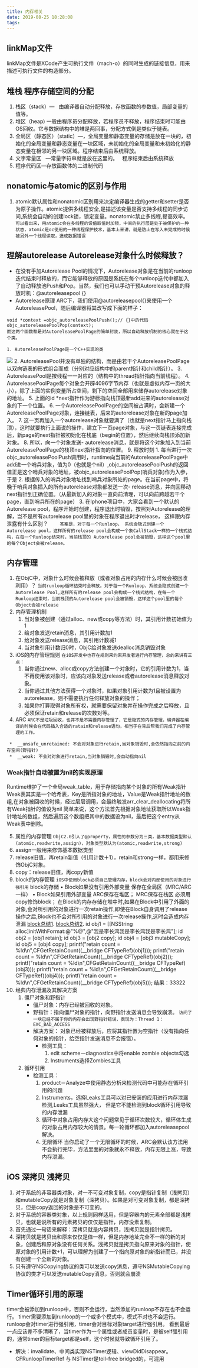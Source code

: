 ```yaml
---
title: 内存相关
date: 2019-08-25 18:28:08
tags:
---
```



## linkMap文件
linkMap文件是XCode产生可执行文件（mach-o）的同时生成的链接信息，用来描述可执行文件的构造部分。

## 堆栈 程序存储空间的分配
1. 栈区（stack）—   由编译器自动分配释放，存放函数的参数值，局部变量的值等。
2. 堆区（heap)   一般由程序员分配释放，若程序员不释放，程序结束时可能由OS回收。它与数据结构中的堆是两回事，分配方式倒是类似于链表。
3. 全局区（静态区）（static）—，全局变量和静态变量的存储是放在一块的，初始化的全局变量和静态变量在一块区域，未初始化的全局变量和未初始化的静态变量在相邻的另一块区域。程序结束后由系统释放。
4. 文字常量区   —常量字符串就是放在这里的。   程序结束后由系统释放  
5. 程序代码区—存放函数体的二进制代码

## nonatomic与atomic的区别与作用
1. atomic默认属性和nonatomic区别用来决定编译器生成的getter和setter是否为原子操作。atomic提供多线程安全,是描述该变量是否支持多线程的同步访问,系统会自动的创建lock锁，锁定变量。nonatomic禁止多线程,提高效率。
`
可以看出来，用atomic会在多线程的设值取值时加锁，中间的执行层是处于被保护的一种状态，atomic是oc使用的一种线程保护技术，基本上来讲，就是防止在写入未完成的时候被另外一个线程读取，造成数据错误`

## 理解autorelease Autorelease对象什么时候释放？
* 在没有手加Autorelease Pool的情况下，Autorelease对象是在当前的runloop迭代结束时释放的，而它能够释放的原因是系统在每个runloop迭代中都加入了自动释放池Push和Pop。当然，我们也可以手动干预Autorelease对象的释放时机：@autoreleasepool {}
* Autorelease原理
ARC下，我们使用@autoreleasepool{}来使用一个AutoreleasePool，随后编译器将其改写成下面的样子：
```
void *context =objc_autoreleasePoolPush();// {}中的代码
objc_autoreleasePoolPop(context);
而这两个函数都是对AutoreleasePoolPage的简单封装，所以自动释放机制的核心就在于这个类。
```

	1. AutoreleasePoolPage是一个C++实现的类
![](http://cc.cocimg.com/api/uploads/20150602/1433231088247726.png)
	2. AutoreleasePool并没有单独的结构，而是由若干个AutoreleasePoolPage以双向链表的形式组合而成（分别对应结构中的parent指针和child指针）。
	3. AutoreleasePool是按线程一一对应的（结构中的thread指针指向当前线程）。
	4. AutoreleasePoolPage每个对象会开辟4096字节内存（也就是虚拟内存一页的大小），除了上面的实例变量所占空间，剩下的空间全部用来储存autorelease对象的地址。
  5. 上面的id *next指针作为游标指向栈顶最新add进来的autorelease对象的下一个位置。
  6. 一个AutoreleasePoolPage的空间被占满时，会新建一个AutoreleasePoolPage对象，连接链表，后来的autorelease对象在新的page加入。
  7. 这一页再加入一个autorelease对象就要满了（也就是next指针马上指向栈顶），这时就要执行上面说的操作，建立下一页page对象，与这一页链表连接完成后，新page的next指针被初始化在栈底（begin的位置），然后继续向栈顶添加新对象。
  8. 所以，向一个对象发送- autorelease消息，就是将这个对象加入到当前AutoreleasePoolPage的栈顶next指针指向的位置。
  9. 释放时刻
     1. 每当进行一次objc_autoreleasePoolPush调用时，runtime向当前的AutoreleasePoolPage中add进一个哨兵对象，值为0（也就是个nil）,objc_autoreleasePoolPush的返回值正是这个哨兵对象的地址，被objc_autoreleasePoolPop(哨兵对象)作为入参，于是
     2. 根据传入的哨兵对象地址找到哨兵对象所处的page。在当前page中，将晚于哨兵对象插入的所有autorelease对象都发送一次- release消息，并向回移动next指针到正确位置。（从最新加入的对象一直向前清理，可以向前跨越若干个page，直到哨兵所在的page）
     3. 在Iphone项目中，大家会看到一个默认的Autorelease pool，程序开始时创建，程序退出时销毁，按照对Autorelease的理解，岂不是所有autorelease pool里的对象在程序退出时才release， 这样跟内存泄露有什么区别？
　　`答案是，对于每一个Runloop， 系统会隐式创建一个Autorelease pool，这样所有的release pool会构成一个象CallStack一样的一个栈式结构，在每一个Runloop结束时，当前栈顶的 Autorelease pool会被销毁，这样这个pool里的每个Object会被release。`

## 内存管理
1. 在ObjC中，对象什么时候会被释放（或者对象占用的内存什么时候会被回收利用）？
`当前runloop循环结束时会释放。对于每一个Runloop，系统会隐式创建一个Autorelease Pool,这样所有的release pool会构成一个栈式结构，在每一个Runloop结束时，当前栈顶的Autorelease pool会被销毁，这样这个pool里的每个Object会被release
`
2. 内存管理机制
 	1. 当对象被创建（通过alloc、new或copy等方法）时，其引用计数初始值为1
 	2. 给对象发送retain消息，其引用计数加1
 	3. 给对象发送release消息，其引用计数减1
 	4. 当对象引用计数归0时，ObjC给对象发送dealloc消息销毁对象
3. iOS的内存管理规则
`在iOS开发中也存在规则来约束开发者进行内存管理，总的来讲有三点：`
    1. 当你通过new、alloc或copy方法创建一个对象时，它的引用计数为1，当不再使用该对象时，应该向对象发送release或者autorelease消息释放对象。
    2. 当你通过其他方法获得一个对象时，如果对象引用计数为1且被设置为autorelease，则不需要执行任何释放对象的操作；
    3. 如果你打算取得对象所有权，就需要保留对象并在操作完成之后释放，且必须保证retain和release的次数对等。
4. ARC 
`ARC不是垃圾回收，也并不是不需要内存管理了，它是隐式的内存管理，编译器在编译的时候会在代码插入合适的ratain和release语句，相当于在背后帮我们完成了内存管理的工作。`

 ```
  *  __unsafe_unretained: 不会对对象进行retain,当对象销毁时,会依然指向之前的内存空间(野指针)  
  *  __weak: 不会对对象进行retain,当对象销毁时,会自动指向nil
 ```
### Weak指针自动被置为nil的实现原理
Runtime维护了一个全局weak_table，用于存储指向某个对象的所有Weak指针
Weak表其实是一个哈希表，Key是所指对象的地址，Value是Weak指针地址的数组,在对象被回收的时候，经过层层调用，会最终触发arr_clear_deallocating将所有Weak指针的值设为nil
简单来说，这个方法首先根据对象地址获取所以Weak指针地址的数组，然后遍历这个数组把其中的数据设为nil，最后把这个entry从Weak表中删除。

5. 属性的内存管理
  `ObjC2.0引入了@property，属性的参数分为三类，基本数据类型默认(atomic,readwrite,assign)，对象类型默认为(atomic,readwrite,strong)`
  1. assign一般用来修饰基本数据类型
  2. release旧值，再retain新值（引用计数＋1），retain和strong一样，都用来修饰ObjC对象。
  3. copy：release旧值，再copy新值
6.  block的内存管理
`iOS中使用block必须自己管理内存，block会对内部使用的对象进行强引用`
 block的存储
	•	Block如果没有引用外部变量 保存在全局区（MRC/ARC一样）
	•	Block如果引用外部变量 ARC保存在堆区； MRC保存在栈区 必须用copy修饰block；
	 在Block的内存存储在堆中时,如果在Block中引用了外面的对象,会对所引用的对象进行一次retain操作,即使在Block自身调用了release操作之后,Block也不会对所引用的对象进行一次release操作,这时会造成内存泄漏 
[block总结1](https://www.cnblogs.com/huntaiji/p/10923836.html). 
[block总结2](https://www.jianshu.com/p/00a7ee0177ea). 
 id obj1 = [[NSString alloc]initWithFormat:@"%@",@"我是李长鸿我是李长鸿我是李长鸿"];
    id obj2 = [obj1 retain];
    id obj3 = [obj2 copy];
    id obj4 = [obj3 mutableCopy];
    id obj5 = [obj4 copy]; 
    printf("retain count = %ld\n",CFGetRetainCount((__bridge CFTypeRef)(obj1)));
    printf("retain count = %ld\n",CFGetRetainCount((__bridge CFTypeRef)(obj2)));
    printf("retain count = %ld\n",CFGetRetainCount((__bridge CFTypeRef)(obj3)));
    printf("retain count = %ld\n",CFGetRetainCount((__bridge CFTypeRef)(obj4)));
    printf("retain count = %ld\n",CFGetRetainCount((__bridge CFTypeRef)(obj5)));
  结果：33322
7. 经典内存泄漏及其解决方案
	1. 僵尸对象和野指针
		* 僵尸对象：内存已经被回收的对象。
		* 野指针：指向僵尸对象的指针，向野指针发送消息会导致崩溃。
		`访问了一块已经不属于你的内存会出现野指针错误，表现为：Thread 1：EXC_BAD_ACCESS
`
		* 解决方案： 对象已经被释放后，应将其指针置为空指针（没有指向任何对象的指针，给空指针发送消息不会报错）。
			* 检测工具：
				1. edit scheme－diagnostics中将enable zombie objects勾选
				2. Instruments选择Zombies工具
	2. 循环引用
	   * 检测工具：
			1. product－Analyze中使用静态分析来检测代码中可能存在循环引用的问题
			2. Instruments，选择Leaks工具可以对已安装的应用进行内存泄漏检测,Leaks工具虽然强大，			但是它不能检测到block循环引用导致的内存泄漏
			3. 循环中对象占用内存大这个问题常见于循环次数较大，循环体生成的对象占用内存较大的情景。每一轮循环都加入autoreleasepool解决。
			4. 无限循环
				当你启动了一个无限循环的时候，ARC会默认该方法用不会执行完毕，方法里面的对象就永不释放，内存无限上涨，导致内存泄漏。
 
## iOS 深拷贝 浅拷贝
1. 对于系统的非容器类对象，对一不可变对象复制，copy是指针复制（浅拷贝）和mutableCopy就是对象复制（深拷贝）。如果是对可变对象复制，都是深拷贝，但是copy返回的对象是不可变的。
2. 对于系统的容器类对象，以上规则同样适用，但是容器内的元素全部都是浅拷贝，也就是说所有的元素拷贝的仅仅是指针，内存没素复制。
3. 首先通过一句话来解释：深拷贝就是内容拷贝，浅拷贝就是指针拷贝。
4. 深拷贝就是拷贝出和原来仅仅是值一样，但是内存地址完全不一样的新的对象，创建后和原对象没有任何关系。浅拷贝就是拷贝指向原来对象的指针，使原对象的引用计数+1，可以理解为创建了一个指向原对象的新指针而已，并没有创建一个全新的对象。
5. 只有遵守NSCopying协议的类可以发送copy消息，遵守NSMutableCopying协议的类才可以发送mutableCopy消息，否则就会崩溃

## Timer循环引用的原理
timer会被添加到runloop中，否则不会运行，当然添加的runloop不存在也不会运行。
timer需要添加到runloop的一个或多个模式中，模式不对也不会运行。
runloop会对timer进行强引用，timer会对目标对象target进行强引用。
看到最后一点应该差不多清晰了，当timer作为一个属性或者成员变量时，是被self强引用的，通常timer的目标target都是self，这个时候就导致循环引用了。
 *  解决：invalidate、中间类实现NSTimer逻辑、viewDidDisappear。
CFRunloopTimerRef 与 NSTimer是toll-free bridged的，可混用

